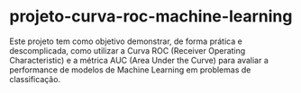 # projeto-curva-roc-machine-learning
Este projeto tem como objetivo demonstrar, de forma prática e descomplicada, como utilizar a Curva ROC (Receiver Operating Characteristic) e a métrica AUC (Area Under the Curve) para avaliar a performance de modelos de Machine Learning em problemas de classificação.

